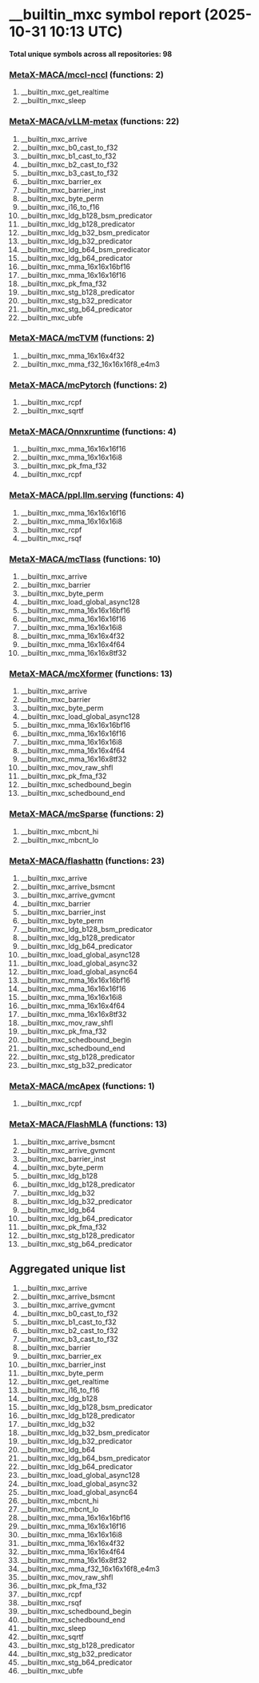 # __builtin_mxc symbol report (2025-10-31 10:13 UTC)

**Total unique symbols across all repositories: 98**

### [MetaX-MACA/mccl-nccl](https://github.com/MetaX-MACA/mccl-nccl) (functions: 2)

 1. __builtin_mxc_get_realtime
 2. __builtin_mxc_sleep

### [MetaX-MACA/vLLM-metax](https://github.com/MetaX-MACA/vLLM-metax) (functions: 22)

 1. __builtin_mxc_arrive
 2. __builtin_mxc_b0_cast_to_f32
 3. __builtin_mxc_b1_cast_to_f32
 4. __builtin_mxc_b2_cast_to_f32
 5. __builtin_mxc_b3_cast_to_f32
 6. __builtin_mxc_barrier_ex
 7. __builtin_mxc_barrier_inst
 8. __builtin_mxc_byte_perm
 9. __builtin_mxc_i16_to_f16
10. __builtin_mxc_ldg_b128_bsm_predicator
11. __builtin_mxc_ldg_b128_predicator
12. __builtin_mxc_ldg_b32_bsm_predicator
13. __builtin_mxc_ldg_b32_predicator
14. __builtin_mxc_ldg_b64_bsm_predicator
15. __builtin_mxc_ldg_b64_predicator
16. __builtin_mxc_mma_16x16x16bf16
17. __builtin_mxc_mma_16x16x16f16
18. __builtin_mxc_pk_fma_f32
19. __builtin_mxc_stg_b128_predicator
20. __builtin_mxc_stg_b32_predicator
21. __builtin_mxc_stg_b64_predicator
22. __builtin_mxc_ubfe

### [MetaX-MACA/mcTVM](https://github.com/MetaX-MACA/mcTVM) (functions: 2)

 1. __builtin_mxc_mma_16x16x4f32
 2. __builtin_mxc_mma_f32_16x16x16f8_e4m3

### [MetaX-MACA/mcPytorch](https://github.com/MetaX-MACA/mcPytorch) (functions: 2)

 1. __builtin_mxc_rcpf
 2. __builtin_mxc_sqrtf

### [MetaX-MACA/Onnxruntime](https://github.com/MetaX-MACA/Onnxruntime) (functions: 4)

 1. __builtin_mxc_mma_16x16x16f16
 2. __builtin_mxc_mma_16x16x16i8
 3. __builtin_mxc_pk_fma_f32
 4. __builtin_mxc_rcpf

### [MetaX-MACA/ppl.llm.serving](https://github.com/MetaX-MACA/ppl.llm.serving) (functions: 4)

 1. __builtin_mxc_mma_16x16x16f16
 2. __builtin_mxc_mma_16x16x16i8
 3. __builtin_mxc_rcpf
 4. __builtin_mxc_rsqf

### [MetaX-MACA/mcTlass](https://github.com/MetaX-MACA/mcTlass) (functions: 10)

 1. __builtin_mxc_arrive
 2. __builtin_mxc_barrier
 3. __builtin_mxc_byte_perm
 4. __builtin_mxc_load_global_async128
 5. __builtin_mxc_mma_16x16x16bf16
 6. __builtin_mxc_mma_16x16x16f16
 7. __builtin_mxc_mma_16x16x16i8
 8. __builtin_mxc_mma_16x16x4f32
 9. __builtin_mxc_mma_16x16x4f64
10. __builtin_mxc_mma_16x16x8tf32

### [MetaX-MACA/mcXformer](https://github.com/MetaX-MACA/mcXformer) (functions: 13)

 1. __builtin_mxc_arrive
 2. __builtin_mxc_barrier
 3. __builtin_mxc_byte_perm
 4. __builtin_mxc_load_global_async128
 5. __builtin_mxc_mma_16x16x16bf16
 6. __builtin_mxc_mma_16x16x16f16
 7. __builtin_mxc_mma_16x16x16i8
 8. __builtin_mxc_mma_16x16x4f64
 9. __builtin_mxc_mma_16x16x8tf32
10. __builtin_mxc_mov_raw_shfl
11. __builtin_mxc_pk_fma_f32
12. __builtin_mxc_schedbound_begin
13. __builtin_mxc_schedbound_end

### [MetaX-MACA/mcSparse](https://github.com/MetaX-MACA/mcSparse) (functions: 2)

 1. __builtin_mxc_mbcnt_hi
 2. __builtin_mxc_mbcnt_lo

### [MetaX-MACA/flashattn](https://github.com/MetaX-MACA/flashattn) (functions: 23)

 1. __builtin_mxc_arrive
 2. __builtin_mxc_arrive_bsmcnt
 3. __builtin_mxc_arrive_gvmcnt
 4. __builtin_mxc_barrier
 5. __builtin_mxc_barrier_inst
 6. __builtin_mxc_byte_perm
 7. __builtin_mxc_ldg_b128_bsm_predicator
 8. __builtin_mxc_ldg_b128_predicator
 9. __builtin_mxc_ldg_b64_predicator
10. __builtin_mxc_load_global_async128
11. __builtin_mxc_load_global_async32
12. __builtin_mxc_load_global_async64
13. __builtin_mxc_mma_16x16x16bf16
14. __builtin_mxc_mma_16x16x16f16
15. __builtin_mxc_mma_16x16x16i8
16. __builtin_mxc_mma_16x16x4f64
17. __builtin_mxc_mma_16x16x8tf32
18. __builtin_mxc_mov_raw_shfl
19. __builtin_mxc_pk_fma_f32
20. __builtin_mxc_schedbound_begin
21. __builtin_mxc_schedbound_end
22. __builtin_mxc_stg_b128_predicator
23. __builtin_mxc_stg_b32_predicator

### [MetaX-MACA/mcApex](https://github.com/MetaX-MACA/mcApex) (functions: 1)

 1. __builtin_mxc_rcpf

### [MetaX-MACA/FlashMLA](https://github.com/MetaX-MACA/FlashMLA) (functions: 13)

 1. __builtin_mxc_arrive_bsmcnt
 2. __builtin_mxc_arrive_gvmcnt
 3. __builtin_mxc_barrier_inst
 4. __builtin_mxc_byte_perm
 5. __builtin_mxc_ldg_b128
 6. __builtin_mxc_ldg_b128_predicator
 7. __builtin_mxc_ldg_b32
 8. __builtin_mxc_ldg_b32_predicator
 9. __builtin_mxc_ldg_b64
10. __builtin_mxc_ldg_b64_predicator
11. __builtin_mxc_pk_fma_f32
12. __builtin_mxc_stg_b128_predicator
13. __builtin_mxc_stg_b64_predicator


## Aggregated unique list

 1. __builtin_mxc_arrive
 2. __builtin_mxc_arrive_bsmcnt
 3. __builtin_mxc_arrive_gvmcnt
 4. __builtin_mxc_b0_cast_to_f32
 5. __builtin_mxc_b1_cast_to_f32
 6. __builtin_mxc_b2_cast_to_f32
 7. __builtin_mxc_b3_cast_to_f32
 8. __builtin_mxc_barrier
 9. __builtin_mxc_barrier_ex
10. __builtin_mxc_barrier_inst
11. __builtin_mxc_byte_perm
12. __builtin_mxc_get_realtime
13. __builtin_mxc_i16_to_f16
14. __builtin_mxc_ldg_b128
15. __builtin_mxc_ldg_b128_bsm_predicator
16. __builtin_mxc_ldg_b128_predicator
17. __builtin_mxc_ldg_b32
18. __builtin_mxc_ldg_b32_bsm_predicator
19. __builtin_mxc_ldg_b32_predicator
20. __builtin_mxc_ldg_b64
21. __builtin_mxc_ldg_b64_bsm_predicator
22. __builtin_mxc_ldg_b64_predicator
23. __builtin_mxc_load_global_async128
24. __builtin_mxc_load_global_async32
25. __builtin_mxc_load_global_async64
26. __builtin_mxc_mbcnt_hi
27. __builtin_mxc_mbcnt_lo
28. __builtin_mxc_mma_16x16x16bf16
29. __builtin_mxc_mma_16x16x16f16
30. __builtin_mxc_mma_16x16x16i8
31. __builtin_mxc_mma_16x16x4f32
32. __builtin_mxc_mma_16x16x4f64
33. __builtin_mxc_mma_16x16x8tf32
34. __builtin_mxc_mma_f32_16x16x16f8_e4m3
35. __builtin_mxc_mov_raw_shfl
36. __builtin_mxc_pk_fma_f32
37. __builtin_mxc_rcpf
38. __builtin_mxc_rsqf
39. __builtin_mxc_schedbound_begin
40. __builtin_mxc_schedbound_end
41. __builtin_mxc_sleep
42. __builtin_mxc_sqrtf
43. __builtin_mxc_stg_b128_predicator
44. __builtin_mxc_stg_b32_predicator
45. __builtin_mxc_stg_b64_predicator
46. __builtin_mxc_ubfe
